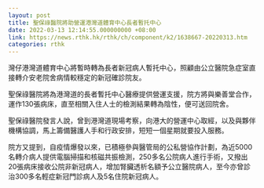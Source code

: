 ```yaml
---
layout: post
title: 聖保祿醫院將助營運港灣道體育中心長者暫托中心
date: 2022-03-13 12:14:55.000000000 +08:00
link: https://news.rthk.hk/rthk/ch/component/k2/1638667-20220313.htm
categories: rthk
---
```


灣仔港灣道體育中心將暫時轉為長者新冠病人暫托中心，照顧由公立醫院急症室直接轉介安老院舍病情較穩定的新冠確診院友。

聖保祿醫院將為港灣道的長者暫托中心醫療提供營運支援，院方將與樂善堂合作，運作130張病床，直至相關入住人士的檢測結果轉為陰性，便可送回院舍。

聖保祿醫院發言人說，曾到港灣道現場考察，向港大的營運中心取經，以及與夥伴機構協調，馬上籌備醫護人手和行政安排，短短一個星期就要投入服務。

院方又提到，自疫情爆發以來，已積極參與醫管局的公私營協作計劃，為近5000名轉介病人提供電腦掃描和核磁共振檢測，250多名公院病人進行手術，又撥出20張病床接收公院非新冠病人，增加腎臟透析名額予公立醫院病人，至今亦曾診治300多名輕症新冠門診病人及5名住院新冠病人。
